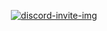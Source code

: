 <div align="center">

[![discord-invite-img]][discord-invite]

</div>

[discord-invite-img]: https://invidget.switchblade.xyz/P5HtHnhUDH
[discord-invite]: https://discord.gg/P5HtHnhUDH

